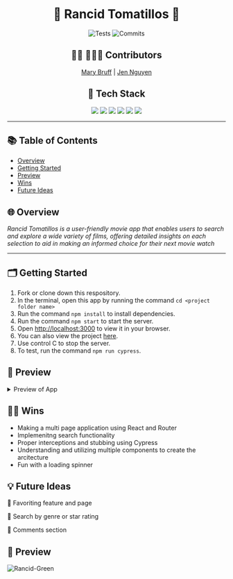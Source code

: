 <h1 align=center> 🍿 Rancid Tomatillos 🍅 </h1>

<div align="center">

![Tests](https://badgen.net/badge/tests/passing/green?icon=github)
![Commits](https://badgen.net/github/last-commit/Jnguyen615/rancid-tomatillos-2)

##  👩‍💻 👩🏻‍💻 Contributors


[Mary Bruff](https://github.com/MaryBruff)  | 
[Jen Nguyen](https://github.com/Jnguyen615)


## 📂 Tech Stack
<img src="https://img.shields.io/badge/react%20-%236a0dad.svg?&style=for-the-badge&logo=react&logoColor=%8f4db2"/>
<img src="https://img.shields.io/badge/React_Router-6a0dad?style=for-the-badge&logo=react-router&logoColor=white"/>
<img src="https://img.shields.io/badge/Cypress-39FF14?style=for-the-badge&logo=cypress&logoColor=white"/>
<img src="https://img.shields.io/badge/GitHub-39FF14?style=for-the-badge&logo=github&logoColor=white"/>
<img src="https://img.shields.io/badge/VSCode-6a0dad?style=for-the-badge&logo=visual%20studio%20code&logoColor=white"/>
<img src="https://img.shields.io/badge/Sass-6a0dad?style=for-the-badge&logo=sass&logoColor=white"/>
</div>

---

## 📚 Table of Contents

- [Overview](#overview)
- [Getting Started](#getting-started)
- [Preview](#preview)
- [Wins](#wins)
- [Future Ideas](#future-ideas)

<h2  id="overview">🌐 Overview </h2>

*Rancid Tomatillos is a user-friendly movie app that enables users to search and explore a wide variety of films, offering detailed insights on each selection to aid in making an informed choice for their next movie watch*

----
<h2  id="getting-started">🗂️ Getting Started </h2>

1. Fork or clone down this respository. 
2. In the terminal, open this app by running the command `cd <project folder name>`
3. Run the command  `npm install` to install dependencies.
4. Run the command `npm start` to start the server.
5. Open [http://localhost:3000](http://localhost:3000) to view it in your browser.
6. You can also view the project <a href="https://rancid-tomatillos-paired-ashy.vercel.app/">here</a>.
7. Use control C to stop the server.
8. To test, run the command `npm run cypress`.


<h2  id="preview"> 🎥 Preview </h2>
<details>
    
![Rancid-Green](https://github.com/Jnguyen615/rancid-tomatillos-2/assets/119434450/124c1bd7-7a44-4d90-accc-a628fb76cc3a)

  <summary>
    Preview of App
</summary>
  </details>



<h2  id="wins">💪🏻 Wins </h2>

- Making a multi page application using React and Router
- Implemenitng search functionality 
- Proper interceptions and stubbing using Cypress
- Understanding and utilizing multiple components to create the arcitecture
- Fun with a loading spinner 


<h2  id="future-ideas">💡 Future Ideas </h2>
 
🔮 Favoriting feature and page 

🔮 Search by genre or star rating 

🔮 Comments section 

## 🎥 Preview
![Rancid-Green](https://github.com/Jnguyen615/rancid-tomatillos-2/assets/119434450/124c1bd7-7a44-4d90-accc-a628fb76cc3a)


